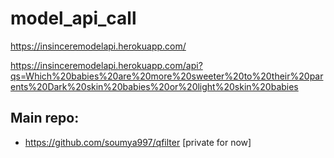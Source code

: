 # model_api_call

https://insinceremodelapi.herokuapp.com/

https://insinceremodelapi.herokuapp.com/api?qs=Which%20babies%20are%20more%20sweeter%20to%20their%20parents%20Dark%20skin%20babies%20or%20light%20skin%20babies

## Main repo:
- https://github.com/soumya997/qfilter [private for now]
